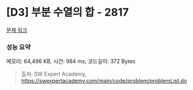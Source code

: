 # [D3] 부분 수열의 합 - 2817 

[문제 링크](https://swexpertacademy.com/main/code/problem/problemDetail.do?contestProbId=AV7IzvG6EksDFAXB) 

### 성능 요약

메모리: 64,496 KB, 시간: 984 ms, 코드길이: 372 Bytes



> 출처: SW Expert Academy, https://swexpertacademy.com/main/code/problem/problemList.do